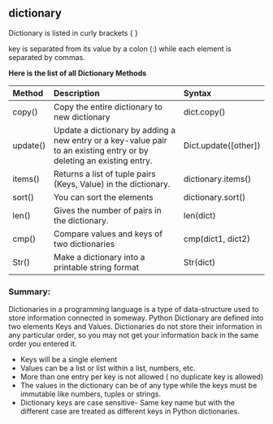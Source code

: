 ## dictionary

Dictionary is listed in curly brackets { }

key is separated from its value by a colon (:) while each element is separated by commas.

**Here is the list of all Dictionary Methods**

| Method   | Description                                                  | Syntax               |
| :------- | :----------------------------------------------------------- | :------------------- |
| copy()   | Copy the entire dictionary to new dictionary                 | dict.copy()          |
| update() | Update a dictionary by adding a new entry or a key-value pair to an existing entry or by deleting an existing entry. | Dict.update([other]) |
| items()  | Returns a list of tuple pairs (Keys, Value) in the dictionary. | dictionary.items()   |
| sort()   | You can sort the elements                                    | dictionary.sort()    |
| len()    | Gives the number of pairs in the dictionary.                 | len(dict)            |
| cmp()    | Compare values and keys of two dictionaries                  | cmp(dict1, dict2)    |
| Str()    | Make a dictionary into a printable string format             | Str(dict)            |

### Summary:

Dictionaries in a programming language is a type of data-structure used to store information connected in someway. Python Dictionary are defined into two elements Keys and Values. Dictionaries do not store their information in any particular order, so you may not get your information back in the same order you entered it.

- Keys will be a single element
- Values can be a list or list within a list, numbers, etc.
- More than one entry per key is not allowed ( no duplicate key is allowed)
- The values in the dictionary can be of any type while the keys must be immutable like numbers, tuples or strings.
- Dictionary keys are case sensitive- Same key name but with the different case are treated as different keys in Python dictionaries.